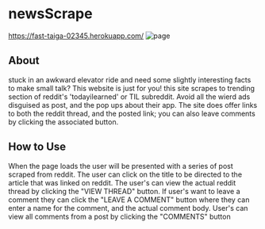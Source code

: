 # newsScrape

https://fast-taiga-02345.herokuapp.com/
![page](https://drive.google.com/uc?export=view&id=16r5OfCRNnFa8EN-c_UyccLEO7bPbaX6z)
## About
stuck in an awkward elevator ride and need some slightly interesting facts to make small talk? This website is just for you! this site 
scrapes to trending section of reddit's 'todayilearned' or TIL subreddit. Avoid all the wierd ads disguised as post, and the pop ups
about their app. The site does offer links to both the reddit thread, and the posted link; you can also leave comments by clicking
the associated button.
## How to Use
  When the page loads the user will be presented with a series of post scraped from reddit. The user can click on the title to be directed to the article that was linked on reddit. The user's can view the actual reddit thread by clicking the "VIEW THREAD" button. If user's want to leave a comment they can click the "LEAVE A COMMENT" button where they can enter a name for the comment, and the actual comment body. User's can view all comments from a post by clicking the "COMMENTS" button
